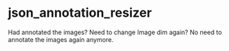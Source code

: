 # json_annotation_resizer
Had annotated the images? Need to change Image dim again? No need to annotate the images again anymore.
